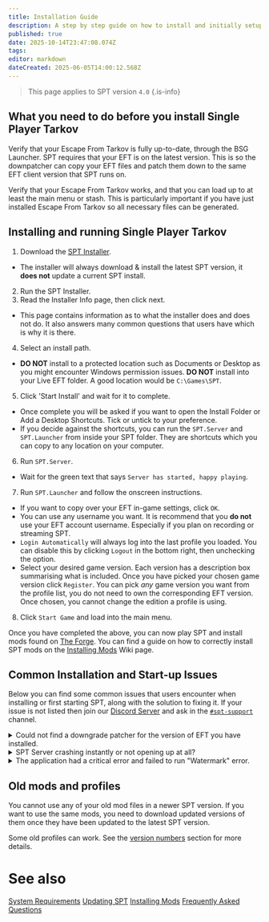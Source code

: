 ```yaml
---
title: Installation Guide
description: A step by step guide on how to install and initially setup Single Player Tarkov.
published: true
date: 2025-10-14T23:47:08.074Z
tags: 
editor: markdown
dateCreated: 2025-06-05T14:00:12.568Z
---
```


> This page applies to SPT version `4.0`
{.is-info}


## What you need to do before you install Single Player Tarkov
Verify that your Escape From Tarkov is fully up-to-date, through the BSG Launcher.
SPT requires that your EFT is on the latest version. This is so the downpatcher can copy your EFT files and patch them down to the same EFT client version that SPT runs on.

Verify that your Escape From Tarkov works, and that you can load up to at least the main menu or stash.
This is particularly important if you have just installed Escape From Tarkov so all necessary files can be generated.

## Installing and running Single Player Tarkov

1. Download the [SPT Installer](https://forge.sp-tarkov.com/installer).
 - The installer will always download & install the latest SPT version, it **does not** update a current SPT install.
2. Run the SPT Installer.
3. Read the Installer Info page, then click next.
 - This page contains information as to what the installer does and does not do. It also answers many common questions that users have which is why it is there.
4. Select an install path. 
 - **DO NOT** install to a protected location such as Documents or Desktop as you might encounter Windows permission issues. **DO NOT** install into your Live EFT folder. A good location would be `C:\Games\SPT`.
5. Click 'Start Install' and wait for it to complete.
 - Once complete you will be asked if you want to open the Install Folder or Add a Desktop Shortcuts. Tick or untick to your preference.
  - If you decide against the shortcuts, you can run the `SPT.Server` and `SPT.Launcher` from inside your SPT folder. They are shortcuts which you can copy to any location on your computer.
6. Run `SPT.Server`.
 - Wait for the green text that says `Server has started, happy playing`.
7. Run `SPT.Launcher` and follow the onscreen instructions.
 - If you want to copy over your EFT in-game settings, click `OK`. 
 - You can use any username you want. It is recommend that you **do not** use your EFT account username. Especially if you plan on recording or streaming SPT.
 - `Login Automatically` will always log into the last profile you loaded. You can disable this by clicking `Logout` in the bottom right, then unchecking the option.
 - Select your desired game version. Each version has a description box summarising what is included. Once you have picked your chosen game version click `Register`. You can pick *any* game version you want from the profile list, you do not need to own the corresponding EFT version. Once chosen, you cannot change the edition a profile is using.
8. Click `Start Game` and load into the main menu.

Once you have completed the above, you can now play SPT and install mods found on [The Forge](https://forge.sp-tarkov.com/). You can find a guide on how to correctly install SPT mods on the [Installing Mods](https://wiki.sp-tarkov.com/Installing_Mods) Wiki page.

## Common Installation and Start-up Issues
Below you can find some common issues that users encounter when installing or first starting SPT, along with the solution to fixing it. If your issue is not listed then join our [Discord Server](http://discord.sp-tarkov.com/) and ask in the [`#spt-support`](https://discord.com/channels/875684761291599922/1172730102119944222) channel.

<details>
<summary>Could not find a downgrade patcher for the version of EFT you have installed.</summary>

<img src="/installernewpatch.png" style="border: 2px solid grey;" alt="Patcher Error">

  There is a new EFT update and either the SPT Development Team needs to update the downpatcher or you have not updated your EFT via the BSG Launcher.

</details>

<details>
<summary>SPT Server crashing instantly or not opening up at all?</summary>
Install both of the below .NET programs. If it states that they are already installed, then use the repair option. Restart your system after.
  
[Runtime 9.0.9](https://dotnet.microsoft.com/en-us/download/dotnet/thank-you/runtime-9.0.9-windows-x64-installer)
[ASP.NET 9.0.9](https://dotnet.microsoft.com/en-us/download/dotnet/thank-you/runtime-aspnetcore-9.0.9-windows-x64-installer)

</details>

<details>
<summary>The application had a critical error and failed to run "Watermark" error.</summary>

<img src="/failedshortcuts.png" style="border: 2px solid grey;" alt="Watermark Error">

This happens because you have moved the `SPT.Server` and/or the `SPT.Launcher`, out of your `[game folder]\SPT` folder. 
You will need to move these back into your `[game folder]\SPT` folder and create desktop shortcuts of these. You can do this by right-clicking the executables and then Send To > Desktop (Shortcut). The shortcuts to the two are made by the installer automatically, which you can find in the root folder of your SPT install.
</details>

## Old mods and profiles
You cannot use any of your old mod files in a newer SPT version. If you want to use the same mods, you need to download updated versions of them once they have been updated to the latest SPT version.

Some old profiles can work. See the [version numbers](https://wiki.sp-tarkov.com/Updating_SPT#version-numbers) section for more details.

# See also
[System Requirements](/system-requirements)
[Updating SPT](/Updating_SPT)
[Installing Mods](/Installing_Mods)
[Frequently Asked Questions](/FAQs_40)